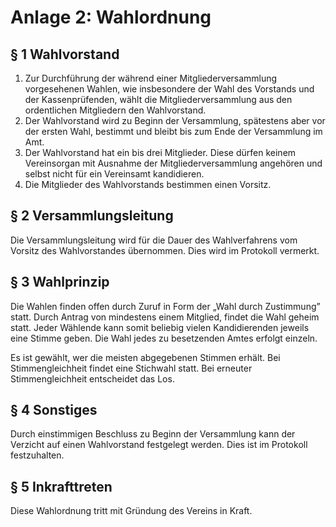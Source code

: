 # Anlage 2: Wahlordnung

## § 1 Wahlvorstand

1. Zur Durchführung der während einer Mitgliederversammlung vorgesehenen Wahlen, wie insbesondere der Wahl des Vorstands und der Kassenprüfenden, wählt die Mitgliederversammlung aus den ordentlichen Mitgliedern den Wahlvorstand.
2. Der Wahlvorstand wird zu Beginn der Versammlung, spätestens aber vor der ersten Wahl, bestimmt und bleibt bis zum Ende der Versammlung im Amt.
3. Der Wahlvorstand hat ein bis drei Mitglieder. Diese dürfen keinem Vereinsorgan mit Ausnahme der Mitgliederversammlung angehören und selbst nicht für ein Vereinsamt kandidieren.
4. Die Mitglieder des Wahlvorstands bestimmen einen Vorsitz.

## § 2 Versammlungsleitung

Die Versammlungsleitung wird für die Dauer des Wahlverfahrens vom Vorsitz des Wahlvorstandes übernommen. Dies wird im Protokoll vermerkt.

## § 3 Wahlprinzip

Die Wahlen finden offen durch Zuruf in Form der „Wahl durch Zustimmung” statt. Durch Antrag von mindestens einem Mitglied, findet die Wahl geheim statt. Jeder Wählende kann somit beliebig vielen Kandidierenden jeweils eine Stimme geben. Die Wahl jedes zu besetzenden Amtes erfolgt einzeln.

Es ist gewählt, wer die meisten abgegebenen Stimmen erhält. Bei Stimmengleichheit findet eine Stichwahl statt. Bei erneuter Stimmengleichheit entscheidet das Los.

## § 4 Sonstiges

Durch einstimmigen Beschluss zu Beginn der Versammlung kann der Verzicht auf einen Wahlvorstand festgelegt werden. Dies ist im Protokoll festzuhalten.


## § 5 Inkrafttreten

Diese Wahlordnung tritt mit Gründung des Vereins in Kraft.
